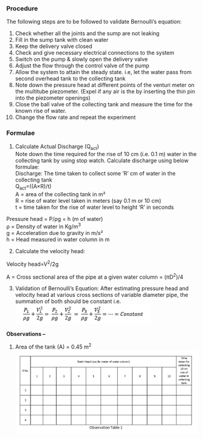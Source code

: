 ### Procedure
The following steps are to be followed to validate Bernoulli’s equation:<br>
1.	Check whether all the joints and the sump are not leaking </br>
2.	Fill in the sump tank with clean water</br>
3.	Keep the delivery valve closed</br>
4.	Check and give necessary electrical connections to the system</br>
5.	Switch on the pump & slowly open the delivery valve</br>
6.	Adjust the flow through the control valve of the pump</br>
7.	Allow the system to attain the steady state. i.e, let the water pass from second overhead tank to the collecting tank</br>
8.	Note down the pressure head at different points of the venturi meter on the multitube piezometer. (Expel if any air is the by inserting the thin pin into the piezometer openings)</br>
9.	Close the ball valve of the collecting tank and measure the time for the known rise of water.</br>
10.	Change the flow rate and repeat the experiment</br>

### Formulae </br>

1. Calculate Actual Discharge (Q<sub>act</sub>)<br>
Note down the time required for the rise of 10 cm (i.e. 0.1 m) water in the collecting tank by using stop watch. Calculate discharge using below formulae:<br>
Discharge: The time taken to collect some ‘R’ cm of water in the collecting tank<br>
Q<sub>act</sub>=((A×R)/t) <br>
A = area of the collecting tank in m² <br>
R = rise of water level taken in meters (say 0.1 m or 10 cm) <br>
t = time taken for the rise of water level to height ‘R’ in seconds<br>

Pressure head = P/ρg = h (m of water)<br>
ρ = Density of water in Kg/m<sup>3</sup> <br>
g = Acceleration due to gravity in m/s² <br>
h = Head measured in water column in m <br>

2. Calculate the velocity head: <br>

Velocity head=V<sup>2</sup>/2g

A = Cross sectional area of the pipe at a given water column =  (πD<sup>2</sup>)/4<br>

3. Validation of Bernoulli’s Equation:
After estimating pressure head and velocity head at various cross sections of variable diameter pipe, the summation of both should be constant i.e.<br> 
<img src="images\imageb.png"><br>

<b>Observations –</b><br>
1. Area of the tank (A) = 0.45 m<sup>2</sup><br>
<img src="images\image1.png"><br>

